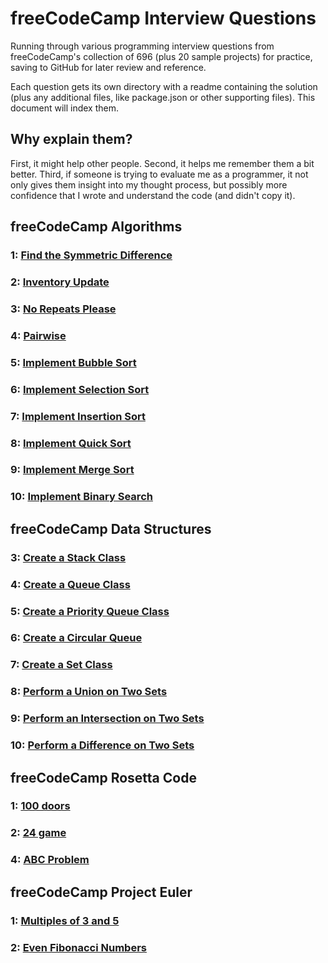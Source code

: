 # freeCodeCamp Interview Questions
Running through various programming interview questions from freeCodeCamp's collection of 696 (plus 20 sample projects) for practice, saving to GitHub for later review and reference.

Each question gets its own directory with a readme containing the solution (plus any additional files, like package.json or other supporting files). This document will index them.

## Why explain them?

First, it might help other people. Second, it helps me remember them a bit better. Third, if someone is trying to evaluate me as a programmer, it not only gives them insight into my thought process, but possibly more confidence that I wrote and understand the code (and didn't copy it).

## freeCodeCamp Algorithms
### 1: [Find the Symmetric Difference](./Algorithms%20-%20Find%20the%20Symmetric%20Difference)
### 2: [Inventory Update](./Algorithms%20-%20Inventory%20Update)
### 3: [No Repeats Please](./Algorithms%20-%20No%20Repeats%20Please)
### 4: [Pairwise](./Algorithms%20-%20Pairwise)
### 5: [Implement Bubble Sort](./Algorithms%20-%20Implement%20Bubble%20Sort)
### 6: [Implement Selection Sort](./Algorithms%20-%20Implement%20Selection%20Sort)
### 7: [Implement Insertion Sort](./Algorithms%20-%20Implement%20Insertion%20Sort)
### 8: [Implement Quick Sort](./Algorithms%20-%20Implement%20Quick%20Sort)
### 9: [Implement Merge Sort](./Algorithms%20-%20Implement%20Merge%20Sort)
### 10: [Implement Binary Search](./Algorithms%20-%20Implement%20Binary%20Search)

## freeCodeCamp Data Structures
### 3: [Create a Stack Class](./Data%20Structures%20-%20Create%20a%20Stack%20Class) 
### 4: [Create a Queue Class](./Data%20Structures%20-%20Create%20a%20Queue%20Class)
### 5: [Create a Priority Queue Class](./Data%20Structures%20-%20Create%20a%20Priority%20Queue%20Class)
### 6: [Create a Circular Queue](./Data%20Structures%20-%20Create%20a%20Circular%20Queue)
### 7: [Create a Set Class](./Data%20Structures%20-%20Create%20a%20Set%20Class)
### 8: [Perform a Union on Two Sets](./Data%20Structures%20-%20Perform%20a%20Union%20on%20Two%20Sets)
### 9: [Perform an Intersection on Two Sets](./Data%20Structures%20-%20Perform%20an%20Intersection%20on%20Two%20Sets%20of%20Data)
### 10: [Perform a Difference on Two Sets](Data%20Structures%20-%20Perform%20a%20Difference%20on%20Two%20Sets%20of%20Data)


## freeCodeCamp Rosetta Code
### 1: [100 doors](./Rosetta%20Code%20-%20100%20doors)
### 2: [24 game](./Rosetta%20Code%20-%2024%20game)
### 4: [ABC Problem](./Rosetta%20Code%20-%20ABC%20Problem)

## freeCodeCamp Project Euler
### 1: [Multiples of 3 and 5](./Project%20Euler%20-%20Multiples%20of%203%20and%205)
### 2: [Even Fibonacci Numbers](Project%20Euler%20-%20Even%20Fibonacci%20Numbers)